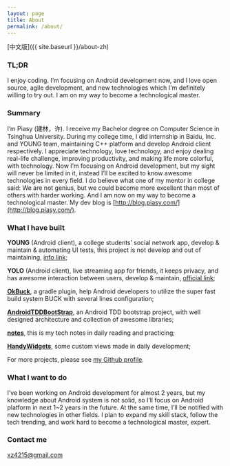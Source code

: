```yaml
---
layout: page
title: About
permalink: /about/
---
```

[中文版]({{ site.baseurl }}/about-zh)

### TL;DR
I enjoy coding. I’m focusing on Android development now, and I love open source, agile development, and new technologies which I'm definitely willing to try out. I am on my way to become a technological master.

### Summary

I’m Piasy (建林，许). I receive my Bachelor degree on Computer Science in Tsinghua University. During my college time, I did internship in Baidu, Inc. and YOUNG team, maintaining C++ platform and develop Android client respectively. I appreciate technology, love technology, and enjoy dealing real-life challenge, improving productivity, and making life more colorful, with technology. Now I’m focusing on Android development, but my sight will never be limited in it, instead I’ll be excited to know awesome technologies in every field. I do believe what one of my mentor in college said: We are not genius, but we could become more excellent than most of others with harder working. And I am now on my way to become a technological master. My dev blog is [http://blog.piasy.com/](http://blog.piasy.com/).

### What I have built

**YOUNG** (Android client), a college students’ social network app, develop & maintain & automating UI tests, this project is not develop and out of maintaining, [info link](http://www.wandoujia.com/apps/com.xueba.client.app);

**YOLO** (Android client), live streaming app for friends, it keeps privacy, and has awesome interaction between users, develop & maintain, [official link](https://www.yoloyolo.tv/);

**[OkBuck](https://github.com/Piasy/OkBuck)**, a gradle plugin, help Android developers to utilize the super fast build system BUCK with several lines configuration;

**[AndroidTDDBootStrap](https://github.com/Piasy/AndroidTDDBootStrap)**, an Android TDD bootstrap project, with well designed architecture and collection of awesome libraries;

**[notes](https://github.com/Piasy/notes)**, this is my tech notes in daily reading and practicing;

**[HandyWidgets](https://github.com/Piasy/HandyWidgets)**, some custom views made in daily development;

For more projects, please see [my Github profile](https://github.com/Piasy).

### What I want to do

I’ve been working on Android development for almost 2 years, but my knowledge about Android system is not solid, so I’ll focus on Android platform in next 1~2 years in the future. At the same time, I’ll be notified with new technologies in other fields. I plan to expand my skill stack, follow the tech trending, and work hard to become a technological master, expert.

### Contact me

[xz4215@gmail.com](mailto:xz4215@gmail.com)
